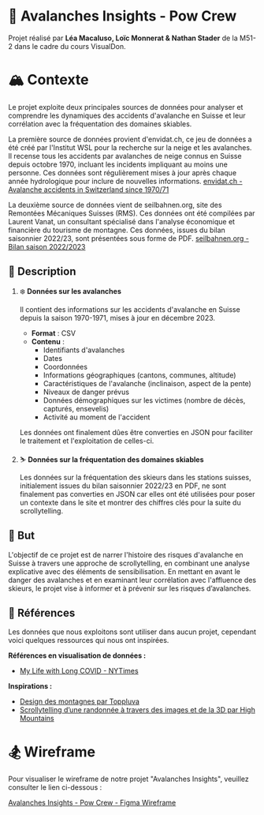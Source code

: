 # 🎿 Avalanches Insights - Pow Crew

Projet réalisé par
**Léa Macaluso, Loïc Monnerat & Nathan Stader** de la M51-2 dans le cadre du cours VisualDon.

# 🏔️ Contexte

Le projet exploite deux principales sources de données pour analyser et comprendre les dynamiques des accidents d'avalanche en Suisse et leur corrélation avec la fréquentation des domaines skiables.

La première source de données provient d'envidat.ch, ce jeu de données a été créé par l'Institut WSL pour la recherche sur la neige et les avalanches. Il recense tous les accidents par avalanches de neige connus en Suisse depuis octobre 1970, incluant les incidents impliquant au moins une personne. Ces données sont régulièrement mises à jour après chaque année hydrologique pour inclure de nouvelles informations.
[envidat.ch - Avalanche accidents in Switzerland since 1970/71](https://www.envidat.ch/dataset/avalanche-accidents-in-switzerland-since-1970-71)

La deuxième source de données vient de seilbahnen.org, site des Remontées Mécaniques Suisses (RMS). Ces données ont été compilées par Laurent Vanat, un consultant spécialisé dans l'analyse économique et financière du tourisme de montagne. Ces données, issues du bilan saisonnier 2022/23, sont présentées sous forme de PDF. 
[seilbahnen.org - Bilan saison 2022/2023](https://www.seilbahnen.org/fr/news/bilan-saison-2022-2023)

## 🔧 Description

1. ❄️ **Données sur les avalanches**

   Il contient des informations sur les accidents d'avalanche en Suisse depuis la saison 1970-1971, mises à jour en décembre 2023.
      - **Format** : CSV
      - **Contenu** :
         - Identifiants d'avalanches
         - Dates
         - Coordonnées
         - Informations géographiques (cantons, communes, altitude)
         - Caractéristiques de l'avalanche (inclinaison, aspect de la pente)
         - Niveaux de danger prévus
         - Données démographiques sur les victimes (nombre de décès, capturés, ensevelis)
         - Activité au moment de l'accident
   
   Les données ont finalement dûes être converties en JSON pour faciliter le traitement et l'exploitation de celles-ci.

3. ⛷️ **Données sur la fréquentation des domaines skiables**

   Les données sur la fréquentation des skieurs dans les stations suisses, initialement issues du bilan saisonnier 2022/23 en PDF, ne sont finalement pas converties en JSON car elles ont été utilisées pour poser un contexte dans le site et montrer des chiffres clés pour la suite du scrollytelling.
## 🎯 But

L'objectif de ce projet est de narrer l'histoire des risques d'avalanche en Suisse à travers une approche de scrollytelling, en combinant une analyse explicative avec des éléments de sensibilisation. En mettant en avant le danger des avalanches et en examinant leur corrélation avec l'affluence des skieurs, le projet vise à informer et à prévenir sur les risques d’avalanches.

## 🔗 Références

Les données que nous exploitons sont utiliser dans aucun projet, cependant voici quelques ressources qui nous ont inspirées.

**Références en visualisation de données :**
- [My Life with Long COVID - NYTimes](https://www.nytimes.com/interactive/2023/12/14/opinion/my-life-with-long-covid.html?unlocked_article_code=1.F00.435C.ojkN6YhWx43Q)

**Inspirations :**
- [Design des montagnes par Toppluva](https://www.toppluva.com/GrandMountainAdventure/)
- [Scrollytelling d’une randonnée à travers des images et de la 3D par High Mountains](https://www.highmountains.it/)

# 🏂 Wireframe

Pour visualiser le wireframe de notre projet "Avalanches Insights", veuillez consulter le lien ci-dessous :

[Avalanches Insights - Pow Crew - Figma Wireframe](https://www.figma.com/file/J0yumac9cPtSHhCd50kUP0/WireFrame?type=design&node-id=50%3A2&mode=design&t=MbeE3cNlMaXyCaMQ-1)

